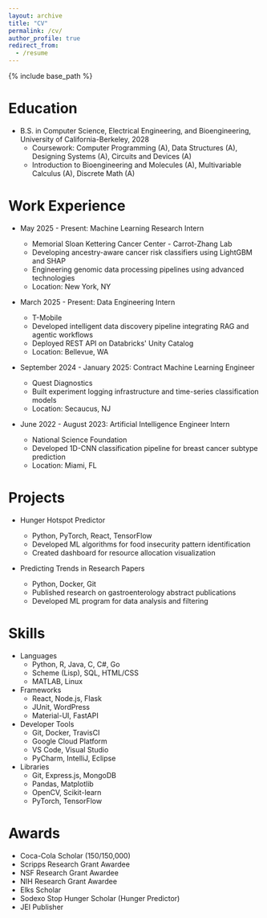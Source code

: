 ```yaml
---
layout: archive
title: "CV"
permalink: /cv/
author_profile: true
redirect_from:
  - /resume
---
```


{% include base_path %}

Education
======
* B.S. in Computer Science, Electrical Engineering, and Bioengineering, University of California-Berkeley, 2028
  * Coursework: Computer Programming (A), Data Structures (A), Designing Systems (A), Circuits and Devices (A)
  * Introduction to Bioengineering and Molecules (A), Multivariable Calculus (A), Discrete Math (A)

Work Experience
======
* May 2025 - Present: Machine Learning Research Intern
  * Memorial Sloan Kettering Cancer Center - Carrot-Zhang Lab
  * Developing ancestry-aware cancer risk classifiers using LightGBM and SHAP
  * Engineering genomic data processing pipelines using advanced technologies
  * Location: New York, NY

* March 2025 - Present: Data Engineering Intern
  * T-Mobile
  * Developed intelligent data discovery pipeline integrating RAG and agentic workflows
  * Deployed REST API on Databricks' Unity Catalog
  * Location: Bellevue, WA

* September 2024 - January 2025: Contract Machine Learning Engineer
  * Quest Diagnostics
  * Built experiment logging infrastructure and time-series classification models
  * Location: Secaucus, NJ

* June 2022 - August 2023: Artificial Intelligence Engineer Intern
  * National Science Foundation
  * Developed 1D-CNN classification pipeline for breast cancer subtype prediction
  * Location: Miami, FL

Projects
======
* Hunger Hotspot Predictor
  * Python, PyTorch, React, TensorFlow
  * Developed ML algorithms for food insecurity pattern identification
  * Created dashboard for resource allocation visualization

* Predicting Trends in Research Papers
  * Python, Docker, Git
  * Published research on gastroenterology abstract publications
  * Developed ML program for data analysis and filtering

Skills
======
* Languages
  * Python, R, Java, C, C#, Go
  * Scheme (Lisp), SQL, HTML/CSS
  * MATLAB, Linux
* Frameworks
  * React, Node.js, Flask
  * JUnit, WordPress
  * Material-UI, FastAPI
* Developer Tools
  * Git, Docker, TravisCI
  * Google Cloud Platform
  * VS Code, Visual Studio
  * PyCharm, IntelliJ, Eclipse
* Libraries
  * Git, Express.js, MongoDB
  * Pandas, Matplotlib
  * OpenCV, Scikit-learn
  * PyTorch, TensorFlow

Awards
======
* Coca-Cola Scholar (150/150,000)
* Scripps Research Grant Awardee
* NSF Research Grant Awardee
* NIH Research Grant Awardee
* Elks Scholar
* Sodexo Stop Hunger Scholar (Hunger Predictor)
* JEI Publisher 